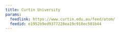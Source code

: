 ```yaml
---
title: Curtin University
params:
  feedlink: https://www.curtin.edu.au/feed/atom/
  feedid: e1952b9ed9377228ea19c918ec501b44
---
```

